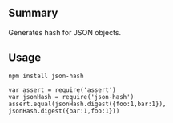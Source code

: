 ## Summary

Generates hash for JSON objects.

## Usage

    npm install json-hash

    var assert = require('assert')
    var jsonHash = require('json-hash')
    assert.equal(jsonHash.digest({foo:1,bar:1}), jsonHash.digest({bar:1,foo:1}))
